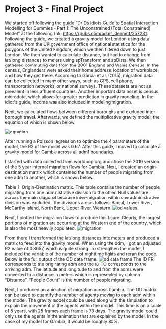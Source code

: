# Project 3 - Final Project

We started off following the guide “Dr Ds Idiots Guide to Spatial Interaction Modelling for Dummies - Part 1: The Unconstrained (Total Constrained) Model” at the following link: https://rpubs.com/adam_dennett/257231. Following the guide, we created a gravity model for London using data gathered from the UK government office of national statistics for the polygons of the United Kingdom, which we then filtered down to just London. We then wanted to calculate distance, but had to change from lat/long distances to meters using spTransform and spDists. We then gathered commuting data from the 2001 England and Wales Census. In the census, Englanders were asked their home address, location of workplace, and how they get there. According to Garcia et al. (2015), migration data can be collected in many other ways, such as GPS, cell phone, transportation networks, or national surveys. These datasets are not as prevalent in less affluent countries. Another important data asset is census microdata, which allows for greater prediction in gravity modeling. In the idiot's guide, income was also included in modeling migration.

Next, we calculated flows between different boroughs and excluded inter-borough travel. Afterwards, we defined the multiplicative gravity model, the equation of which is shown below.

![equation](https://user-images.githubusercontent.com/67921793/99484664-e0b31800-292e-11eb-8825-c4ff547ff405.png)

After running a Poisson regression to optimize the 4 parameters of the model, the R2 of the model was 0.67. After this guide, I moved to calculate a gravity model for Gambia across all adm1 boundaries.

I started with data collected from worldpop.org and chose the 2010 version of the 5 year internal migration flows for Gambia. Next, I created an origin-destination matrix which contained the number of people migrating from one adm to another, which is shown below. 

Table 1: Origin-Destination matrix. This table contains the number of people migrating from one administrative division to the other. Null values are across the main diagonal because inter-migration within one administrative division was excluded. The divisions are as follows: Banjul, Lower River, McCarthy Island, North Bank, Upper River, Western.
![od values](https://user-images.githubusercontent.com/67921793/99484791-2839a400-292f-11eb-931f-18097916f717.png)

Next, I plotted the migration flows to produce this figure. Clearly, the largest portions of migration are occurring at the Western end of the country, which is also the most heavily populated. 
![migration](https://user-images.githubusercontent.com/67921793/99484862-430c1880-292f-11eb-9cdb-25ceb5db1c89.png)

From there I transformed the lat/long distances into meters and produced a matrix to feed into the gravity model. When using the ddm, I got an adjusted R2 value of 0.8057, which is quite strong. To strengthen the model, I included the variable of the number of nighttime lights and reran the code. Below is the full output of the OD data frame.
![od data frame](https://user-images.githubusercontent.com/67921793/99484958-6c2ca900-292f-11eb-8170-2e9fea935588.png)
The ID FR corresponds to the originating adm and the ID TO corresponds to the arriving adm. The latitude and longitude to and from the adms were converted to a distance in meters which is represented by column “Distance”. “People Count” is the number of people migrating. 

Next, I produced an animation of migration across Gambia. The OD matrix can be used to quantify the number of agents moving to each adm within the model. The gravity model could be used along with the simulation to explain the movement of the agents within the model. This time is on a scale of 5 years, with 25 frames each frame is 73 days. The gravity model could only use the agents in the animation that are explained by the model. In the case of my model for Gambia, it would be roughly 80%.















